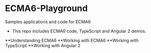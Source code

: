 # ECMA6-Playground
Samples applications and code for ECMA6

- This repo includes ECMA6 code, TypeScript and Angular 2 demos.


**Understanding ECMA6
**Working with ECMA6
**Working with TypeScript
**Working with Angular 2